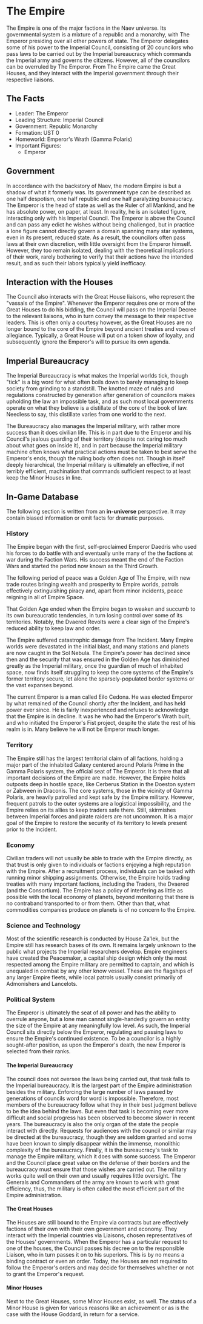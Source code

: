 # The Empire

The Empire is one of the major factions in the Naev universe. Its governmental system is a mixture of a republic and a monarchy, with The Emperor presiding over all other powers of state. The Emperor delegates some of his power to the Imperial Council, consisting of 20 councilors who pass laws to be carried out by the Imperial bureaucracy which commands the Imperial army and governs the citizens. However, all of the councilors can be overruled by The Emperor. From The Empire came the Great Houses, and they interact with the Imperial government through their respective liaisons.

## The Facts

* Leader: The Emperor
* Leading Structure: Imperial Council
* Government: Republic Monarchy
* Formation: UST 0
* Homeworld: Emperor's Wrath (Gamma Polaris)
* Important Figures:
    * Emperor

## Government

In accordance with the backstory of Naev, the modern Empire is but a shadow of what it formerly was. Its government type can be described as one half despotism, one half republic and one half paralyzing bureaucracy. The Emperor is the head of state as well as the Ruler of all Mankind, and he has absolute power, on paper, at least. In reality, he is an isolated figure, interacting only with his Imperial Council. The Emperor is above the Council and can pass any edict he wishes without being challenged, but in practice a lone figure cannot directly govern a domain spanning many star systems, even in its present, reduced state. As a result, the councilors often pass laws at their own discretion, with little oversight from the Emperor himself. However, they too remain isolated, dealing with the theoretical implications of their work, rarely bothering to verify that their actions have the intended result, and as such their labors typically yield inefficacy.

## Interaction with the Houses

The Council also interacts with the Great House liaisons, who represent the "vassals of the Empire". Whenever the Emperor requires one or more of the Great Houses to do his bidding, the Council will pass on the Imperial Decree to the relevant liaisons, who in turn convey the message to their respective leaders. This is often only a courtesy however, as the Great Houses are no longer bound to the core of the Empire beyond ancient treaties and vows of allegiance. Typically, a Great House will put on a token show of loyalty, and subsequently ignore the Emperor's will to pursue its own agenda.

## Imperial Bureaucracy

The Imperial Bureaucracy is what makes the Imperial worlds tick, though "tick" is a big word for what often boils down to barely managing to keep society from grinding to a standstill. The knotted maze of rules and regulations constructed by generation after generation of councilors makes upholding the law an impossible task, and as such most local governments operate on what they believe is a distillate of the core of the book of law. Needless to say, this distillate varies from one world to the next.

The Bureaucracy also manages the Imperial military, with rather more success than it does civilian life. This is in part due to the Emperor and his Council's jealous guarding of their territory (despite not caring too much about what goes on inside it), and in part because the Imperial military machine often knows what practical actions must be taken to best serve the Emperor's ends, though the ruling body often does not. Though in itself deeply hierarchical, the Imperial military is ultimately an effective, if not terribly efficient, machination that commands sufficient respect to at least keep the Minor Houses in line.

## In-Game Database

The following section is written from an **in-universe** perspective. It may contain biased information or omit facts for dramatic purposes.

### History

The Empire began with the first, self-proclaimed Emperor Daedris who used his forces to do battle with and eventually unite many of the the factions at war during the Faction Wars. His success meant the end of the Faction Wars and started the period now known as the Third Growth.

The following period of peace was a Golden Age of The Empire, with new trade routes bringing wealth and prosperity to Empire worlds, patrols effectively extinguishing piracy and, apart from minor incidents, peace reigning in all of Empire Space.

That Golden Age ended when the Empire began to weaken and succumb to its own bureaucratic tendencies, in turn losing control over some of its territories. Notably, the Dvaered Revolts were a clear sign of the Empire's reduced ability to keep law and order.

The Empire suffered catastrophic damage from The Incident. Many Empire worlds were devastated in the initial blast, and many stations and planets are now caught in the Sol Nebula. The Empire's power has declined since then and the security that was ensured in the Golden Age has diminished greatly as the Imperial military, once the guardian of much of inhabited space, now finds itself struggling to keep the core systems of the Empire's former territory secure, let alone the sparsely-populated border systems or the vast expanses beyond.

The current Emperor is a man called Eilo Cedona. He was elected Emperor by what remained of the Council shortly after the Incident, and has held power ever since. He is fairly inexperienced and refuses to acknowledge that the Empire is in decline. It was he who had the Emperor's Wrath built, and who initiated the Emperor's Fist project, despite the state the rest of his realm is in. Many believe he will not be Emperor much longer.

### Territory

The Empire still has the largest territorial claim of all factions, holding a major part of the inhabited Galaxy centered around Polaris Prime in the Gamma Polaris system, the official seat of The Emperor. It is there that all important decisions of the Empire are made. However, the Empire holds outposts deep in hostile space, like Cerberus Station in the Doeston system or Zabween in Draconis. The core systems, those in the vicinity of Gamma Polaris, are heavily patrolled and kept safe by the Empire military. However, frequent patrols to the outer systems are a logistical impossibility, and the Empire relies on its allies to keep traders safe there. Still, skirmishes between Imperial forces and pirate raiders are not uncommon. It is a major goal of the Empire to restore the security of its territory to levels present prior to the Incident.

### Economy

Civilian traders will not usually be able to trade with the Empire directly, as that trust is only given to individuals or factions enjoying a high reputation with the Empire. After a recruitment process, individuals can be tasked with running minor shipping assignments. Otherwise, the Empire holds trading treaties with many important factions, including the Traders, the Dvaered (and the Consortium). The Empire has a policy of interfering as little as possible with the local economy of planets, beyond monitoring that there is no contraband transported to or from them. Other than that, what commodities companies produce on planets is of no concern to the Empire.

### Science and Technology

Most of the scientific research is conducted by House Za'lek, but the Empire still has research bases of its own. It remains largely unknown to the public what projects the Imperial researchers develop. Empire engineers have created the Peacemaker, a capital ship design which only the most respected among the Empire military are permitted to captain, and which is unequaled in combat by any other know vessel. These are the flagships of any larger Empire fleets, while local patrols usually consist primarily of Admonishers and Lancelots.

### Political System

The Emperor is ultimately the seat of all power and has the ability to overrule anyone, but a lone man cannot single-handedly govern an entity the size of the Empire at any meaningfully low level. As such, the Imperial Council sits directly below the Emperor, regulating and passing laws to ensure the Empire's continued existence. To be a councilor is a highly sought-after position, as upon the Emperor's death, the new Emperor is selected from their ranks.

#### The Imperial Bureaucracy

The council does not oversee the laws being carried out, that task falls to the Imperial bureaucracy. It is the largest part of the Empire administration besides the military. Enforcing the large number of laws passed by generations of councils word for word is impossible. Therefore, most members of the bureaucracy follow what they in their best judgment believe to be the idea behind the laws. But even that task is becoming ever more difficult and social progress has been observed to become slower in recent years. The bureaucracy is also the only organ of the state the people interact with directly. Requests for audiences with the council or similar may be directed at the bureaucracy, though they are seldom granted and some have been known to simply disappear within the immense, monolithic complexity of the bureaucracy. Finally, it is the bureaucracy's task to manage the Empire military, which it does with some success. The Emperor and the Council place great value on the defense of their borders and the bureaucracy must ensure that those wishes are carried out. The military works quite well on their own and usually requires little oversight. The Generals and Commanders of the army are known to work with great efficiency, thus, the military is often called the most efficient part of the Empire administration.

#### The Great Houses

The Houses are still bound to the Empire via contracts but are effectively factions of their own with their own government and economy. They interact with the Imperial countries via Liaisons, chosen representatives of the Houses' governments. When the Emperor has a particular request to one of the houses, the Council passes his decree on to the responsible Liaison, who in turn passes it on to his superiors. This is by no means a binding contract or even an order. Today, the Houses are not required to follow the Emperor's orders and may decide for themselves whether or not to grant the Emperor's request.

#### Minor Houses

Next to the Great Houses, some Minor Houses exist, as well. The status of a Minor House is given for various reasons like an achievement or as is the case with the House Goddard, in return for a service.

